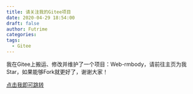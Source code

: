 ```yaml
---
title: 请关注我的Gitee项目
date: 2020-04-29 18:54:00
draft: false
author: Futrime
categories:
tags:
  - Gitee
---
```



我在Gitee上搬运、修改并维护了一个项目：Web-rmbody，请前往主页为我Star，如果能够Fork就更好了，谢谢大家！

[点击我即可跳转][1]


  [1]: https://gitee.com/futrime/Web-rmbody

